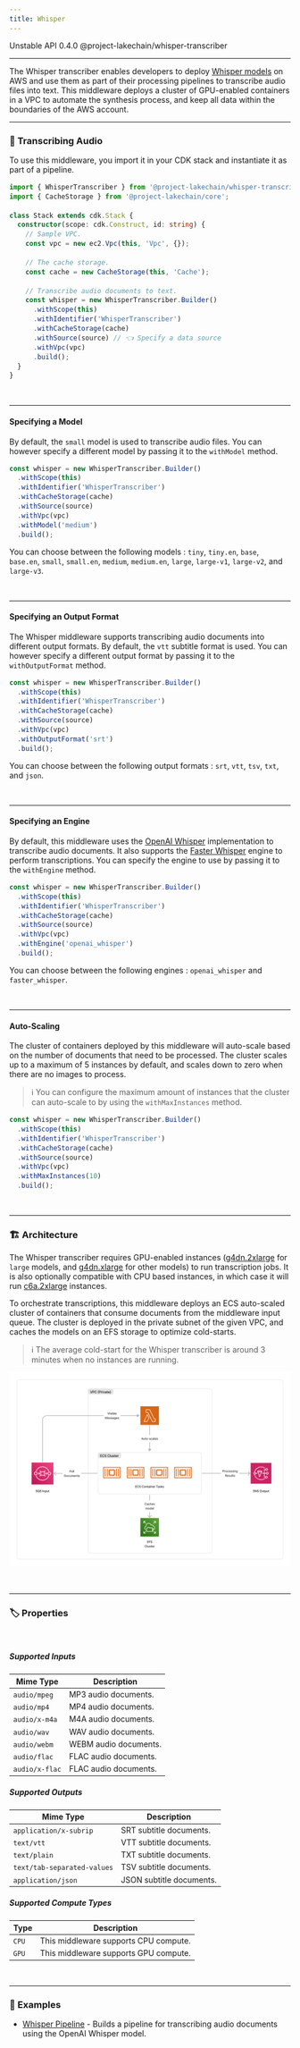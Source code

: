 ```yaml
---
title: Whisper
---
```


<span title="Label: Pro" data-view-component="true" class="Label Label--api text-uppercase">
  Unstable API
</span>
<span title="Label: Pro" data-view-component="true" class="Label Label--version text-uppercase">
  0.4.0
</span>
<span title="Label: Pro" data-view-component="true" class="Label Label--package">
  @project-lakechain/whisper-transcriber
</span>
<br>

---

The Whisper transcriber enables developers to deploy [Whisper models](https://github.com/openai/whisper) on AWS and use them as part of their processing pipelines to transcribe audio files into text. This middleware deploys a cluster of GPU-enabled containers in a VPC to automate the synthesis process, and keep all data within the boundaries of the AWS account.

---

### 📝 Transcribing Audio

To use this middleware, you import it in your CDK stack and instantiate it as part of a pipeline.

```typescript
import { WhisperTranscriber } from '@project-lakechain/whisper-transcriber';
import { CacheStorage } from '@project-lakechain/core';

class Stack extends cdk.Stack {
  constructor(scope: cdk.Construct, id: string) {
    // Sample VPC.
    const vpc = new ec2.Vpc(this, 'Vpc', {});

    // The cache storage.
    const cache = new CacheStorage(this, 'Cache');
    
    // Transcribe audio documents to text.
    const whisper = new WhisperTranscriber.Builder()
      .withScope(this)
      .withIdentifier('WhisperTranscriber')
      .withCacheStorage(cache)
      .withSource(source) // 👈 Specify a data source
      .withVpc(vpc)
      .build();
  }
}
```

<br>

---

#### Specifying a Model

By default, the `small` model is used to transcribe audio files. You can however specify a different model by passing it to the `withModel` method.

```typescript
const whisper = new WhisperTranscriber.Builder()
  .withScope(this)
  .withIdentifier('WhisperTranscriber')
  .withCacheStorage(cache)
  .withSource(source)
  .withVpc(vpc)
  .withModel('medium')
  .build();
```

You can choose between the following models : `tiny`, `tiny.en`, `base`, `base.en`, `small`, `small.en`, `medium`, `medium.en`, `large`, `large-v1`, `large-v2`,  and `large-v3`.

<br>

---

#### Specifying an Output Format

The Whisper middleware supports transcribing audio documents into different output formats. By default, the `vtt` subtitle format is used. You can however specify a different output format by passing it to the `withOutputFormat` method.

```typescript
const whisper = new WhisperTranscriber.Builder()
  .withScope(this)
  .withIdentifier('WhisperTranscriber')
  .withCacheStorage(cache)
  .withSource(source)
  .withVpc(vpc)
  .withOutputFormat('srt')
  .build();
```

You can choose between the following output formats : `srt`, `vtt`, `tsv`, `txt`, and `json`.

<br>

---

#### Specifying an Engine

By default, this middleware uses the [OpenAI Whisper](https://github.com/openai/whisper) implementation to transcribe audio documents. It also supports the [Faster Whisper](https://github.com/SYSTRAN/faster-whisper) engine to perform transcriptions. You can specify the engine to use by passing it to the `withEngine` method.

```typescript
const whisper = new WhisperTranscriber.Builder()
  .withScope(this)
  .withIdentifier('WhisperTranscriber')
  .withCacheStorage(cache)
  .withSource(source)
  .withVpc(vpc)
  .withEngine('openai_whisper')
  .build();
```

You can choose between the following engines : `openai_whisper` and `faster_whisper`.

<br>

---

#### Auto-Scaling

The cluster of containers deployed by this middleware will auto-scale based on the number of documents that need to be processed. The cluster scales up to a maximum of 5 instances by default, and scales down to zero when there are no images to process.

> ℹ️ You can configure the maximum amount of instances that the cluster can auto-scale to by using the `withMaxInstances` method.

```typescript
const whisper = new WhisperTranscriber.Builder()
  .withScope(this)
  .withIdentifier('WhisperTranscriber')
  .withCacheStorage(cache)
  .withSource(source)
  .withVpc(vpc)
  .withMaxInstances(10)
  .build();
```

<br>

---

### 🏗️ Architecture

The Whisper transcriber requires GPU-enabled instances ([g4dn.2xlarge](https://aws.amazon.com/ec2/instance-types/g4/) for `large` models, and [g4dn.xlarge](https://aws.amazon.com/ec2/instance-types/g4/) for other models) to run transcription jobs. It is also optionally compatible with CPU based instances, in which case it will run [c6a.2xlarge](https://aws.amazon.com/ec2/instance-types/c6a/) instances.

To orchestrate transcriptions, this middleware deploys an ECS auto-scaled cluster of containers that consume documents from the middleware input queue. The cluster is deployed in the private subnet of the given VPC, and caches the models on an EFS storage to optimize cold-starts.

> ℹ️ The average cold-start for the Whisper transcriber is around 3 minutes when no instances are running.

![Whisper Transcriber Architecture](../../../assets/whisper-transcriber-architecture.png)

<br>

---

### 🏷️ Properties

<br>

##### Supported Inputs

|  Mime Type  | Description |
| ----------- | ----------- |
| `audio/mpeg` | MP3 audio documents. |
| `audio/mp4` | MP4 audio documents. |
| `audio/x-m4a` | M4A audio documents. |
| `audio/wav` | WAV audio documents. |
| `audio/webm` | WEBM audio documents. |
| `audio/flac` | FLAC audio documents. |
| `audio/x-flac` | FLAC audio documents. |

##### Supported Outputs

|  Mime Type  | Description |
| ----------- | ----------- |
| `application/x-subrip` | SRT subtitle documents. |
| `text/vtt` | VTT subtitle documents. |
| `text/plain` | TXT subtitle documents. |
| `text/tab-separated-values` | TSV subtitle documents. |
| `application/json` | JSON subtitle documents. |

##### Supported Compute Types

| Type  | Description |
| ----- | ----------- |
| `CPU` | This middleware supports CPU compute. |
| `GPU` | This middleware supports GPU compute. |

<br>

---

### 📖 Examples

- [Whisper Pipeline](https://github.com/awslabs/project-lakechain/tree/main/examples/simple-pipelines/transcription-pipelines/whisper-pipeline) - Builds a pipeline for transcribing audio documents using the OpenAI Whisper model.
